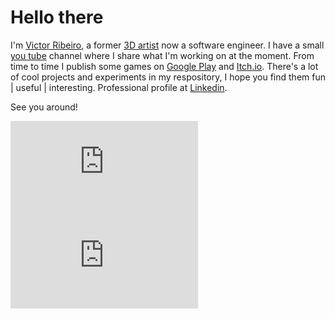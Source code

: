 # Hello there

I'm [Victor Ribeiro][about], a former [3D artist][3d artist] now a software engineer. I have a small [you tube][youtube] channel where I share what I'm working on at the moment. From time to time I publish some games on [Google Play][android] and [Itch.io][itchio]. There's a lot of cool projects and experiments in my respository, I hope you find them fun | useful | interesting. Professional profile at [Linkedin][linkedin].

See you around!

![Pageviews dark](https://victorribeiro.com/imageCounter/index.php?theme=dark&v=1#gh-dark-mode-only)
![Pageviews light](https://victorribeiro.com/imageCounter/index.php?theme=light&v=1#gh-light-mode-only)

[about]: https://victorribeiro.com
[youtube]: https://www.youtube.com/victorribeirocom
[itchio]: https://victorqribeiro.itch.io
[android]: https://play.google.com/store/apps/developer?id=Victor+Queiroz+Ribeiro
[3d artist]: https://victorribeiro.cgsociety.org
[linkedin]: https://www.linkedin.com/in/victorqribeiro
